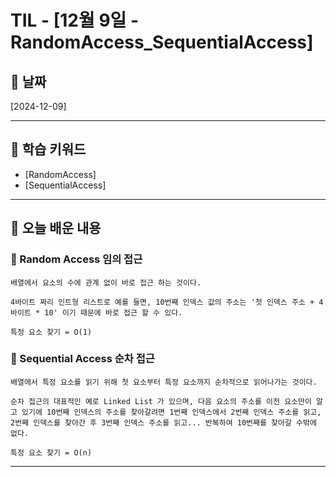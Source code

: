 # TIL - [12월 9일 - RandomAccess_SequentialAccess]

## 📅 날짜
[2024-12-09]

---

## 📌 학습 키워드
- [RandomAccess]
- [SequentialAccess]

---

## 📖 오늘 배운 내용

### 🔹 Random Access 임의 접근

    배열에서 요소의 수에 관계 없이 바로 접근 하는 것이다.

    4바이트 짜리 인트형 리스트로 예를 들면, 10번째 인덱스 값의 주소는 '첫 인덱스 주소 + 4바이트 * 10' 이기 때문에 바로 접근 할 수 있다.

    특정 요소 찾기 = O(1)

### 🔹 Sequential Access 순차 접근

    배열에서 특정 요소를 읽기 위해 첫 요소부터 특정 요소까지 순차적으로 읽어나가는 것이다.

    순차 접근의 대표적인 예로 Linked List 가 있으며, 다음 요소의 주소를 이전 요소만이 알고 있기에 10번째 인덱스의 주소를 찾아갈려면 1번째 인덱스에서 2번째 인덱스 주소를 읽고, 2번째 인덱스를 찾아간 후 3번째 인덱스 주소를 읽고... 반복하여 10번째를 찾아갈 수밖에 없다.

    특정 요소 찾기 = O(n)


---
